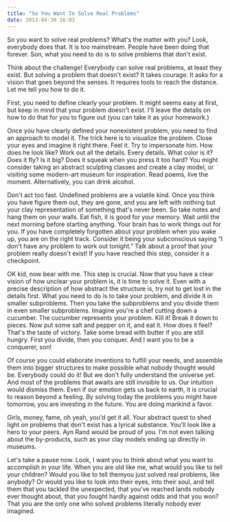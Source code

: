 ```yaml
---
title: "So You Want To Solve Real Problems"
date: 2013-04-30 16:03
---
```


So you want to solve real problems? What's the matter with you? Look, everybody does that. It is
too mainstream. People have been doing that forever. Son, what you need to do is to solve problems that don't exist.

Think about the challenge! Everybody can solve real problems, at least they exist. But solving a
problem that doesn't exist? It takes courage. It asks for a vision that goes beyond the senses. It requires tools to reach the distance. Let me tell you how to do it.

First, you need to define clearly your problem. It might seems easy at first, but keep in mind that your problem doesn't exist. I'll leave the details on how to do that for you to figure out (you can take it as your homework.)

Once you have clearly defined your nonexistent problem, you need to find an approach to model it.
The trick here is to visualize the problem. Close your eyes and imagine it right there. Feel it. Try to impersonate him. How does he look like? Work out all the details. Every details. What color is it?  Does it fly? Is it big? Does it squeak when you press it too hard? You might consider taking an abstract sculpting classes and create a clay model, or visiting some modern-art museum for inspiration. Read poems, live the moment. Alternatively, you can drink alcohol.

Don't act too fast. Undefined problems are a volatile kind. Once you think you have figure them
out, they are gone, and you are left with nothing but your clay representation of something that's never been. So take notes and hang them on your walls. Eat fish, it is good for your memory.
Wait until the next morning before starting anything. Your brain has to work things out for you. If you have completely forgotten about your problem when you wake up, you are on the right track.
Consider it being your subconscious saying “I don't have any problem to work out tonight.” Talk
about a proof that your problem really doesn't exist! If you have reached this step, consider it a checkpoint.

OK kid, now bear with me. This step is crucial. Now that you have a clear vision of how unclear
your problem is, it is time to solve it. Even with a precise description of how abstract the structure is, try not to get lost in the details first. What you need to do is to take your problem, and divide it in smaller subproblems. Then you take the subproblems and you divide them in even smaller subproblems. Imagine you're a chef cutting down a cucumber. The cucumber represents your
problem. Kill it! Break it down to pieces. Now put some salt and pepper on it, and eat it. How does it feel? That's the taste of victory. Take some bread with butter if you are still hungry. First you divide, then you conquer. And I want you to be a conquerer, son!

Of course you could elaborate inventions to fulfill your needs, and assemble them into bigger
structures to make possible what nobody thought would be. Everybody could do it! But we don't
fully understand the universe yet. And most of the problems that awaits are still invisible to us. Our intuition would dismiss them. Even if our emotion gets us back to earth, it is crucial to reason beyond a feeling. By solving today the problems you might have tomorrow, you are investing in the future. You are doing mankind a favor.

Girls, money, fame, oh yeah, you'd get it all. Your abstract quest to shed light on problems that don't exist has a lyrical substance. You'll look like a hero to your peers. Ayn Rand would be proud of you. I'm not even talking about the by-products, such as your clay models ending up directly in museums.

Let's take a pause now. Look, I want you to think about what you want to accomplish in your life.
When you are old like me, what would you like to tell your children? Would you like to tell themyou just solved real problems, like anybody? Or would you like to look into their eyes, into their
soul, and tell them that you tackled the unexpected, that you've reached lands nobody ever thought about, that you fought hardly against odds and that you won? That you are the only one who solved problems literally nobody ever imagined.
